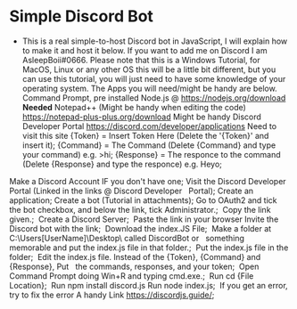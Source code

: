 # Simple Discord Bot
+ This is a real simple-to-host Discord bot in JavaScript, I will explain how to make it and host it below.
If you want to add me on Discord I am AsleepBoii#0666. Please note that this is a Windows Tutorial, for MacOS, Linux or any other OS this will be a little bit different, but you can use this tutorial, you will just need to have some knowledge of your operating system. The Apps you will need/might be handy are below.
Command Prompt, pre installed
Node.js @ https://nodejs.org/download **Needed**
Notepad++ (Might be handy when editing the code) https://notepad-plus-plus.org/download Might be handy
Discord Developer Portal https://discord.com/developer/applications Need to visit this site
{Token} = Insert Token Here (Delete the '{Token}' and insert it);
{Command} = The Command (Delete {Command} and type your command) e.g. >hi;
{Response} = The responce to the command (Delete {Response} and type the responce) e.g. Heyo;

Make a Discord Account IF you don't have one;
Visit the Discord Developer Portal (Linked in the links @ Discord Developer   Portal);
Create an application;
Create a bot (Tutorial in attachments);
Go to OAuth2 and tick the bot checkbox, and below the link, tick Administrator.; 
Copy the link given.; 
Create a Discord Server; 
Paste the link in your browser Invite the Discord bot with the link; 
Download the index.JS File; 
Make a folder at C:\Users\[UserName]\Desktop\ called DiscordBot or   something memorable and put the index.js file in that folder.; 
Put the index.js file in the folder; 
Edit the index.js file. Instead of the {Token}, {Command} and {Response}, Put   the commands, responses, and your token; 
Open Command Prompt doing Win+R and typing cmd.exe.; 
Run cd {File Location}; 
Run npm install discord.js Run node index.js; 
If you get an error, try to fix the error A handy Link https://discordjs.guide/;
